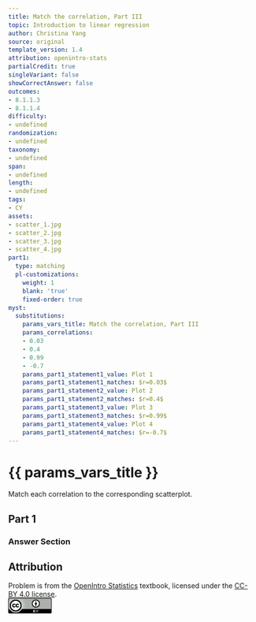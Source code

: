 ```yaml
---
title: Match the correlation, Part III
topic: Introduction to linear regression
author: Christina Yang
source: original
template_version: 1.4
attribution: openintro-stats
partialCredit: true
singleVariant: false
showCorrectAnswer: false
outcomes:
- 8.1.1.3
- 8.1.1.4
difficulty:
- undefined
randomization:
- undefined
taxonomy:
- undefined
span:
- undefined
length:
- undefined
tags:
- CY
assets:
- scatter_1.jpg
- scatter_2.jpg
- scatter_3.jpg
- scatter_4.jpg
part1:
  type: matching
  pl-customizations:
    weight: 1
    blank: 'true'
    fixed-order: true
myst:
  substitutions:
    params_vars_title: Match the correlation, Part III
    params_correlations:
    - 0.03
    - 0.4
    - 0.99
    - -0.7
    params_part1_statement1_value: Plot 1
    params_part1_statement1_matches: $r=0.03$
    params_part1_statement2_value: Plot 2
    params_part1_statement2_matches: $r=0.4$
    params_part1_statement3_value: Plot 3
    params_part1_statement3_matches: $r=0.99$
    params_part1_statement4_value: Plot 4
    params_part1_statement4_matches: $r=-0.7$
---
```

# {{ params_vars_title }}
Match each correlation to the corresponding scatterplot.

<!-- <img src="scatter_1.jpg" width=400>
<img src="scatter_2.jpg" width=400>
<img src="scatter_3.jpg" width=400>
<img src="scatter_4.jpg" width=400> -->

<pl-figure file-name="figure 1.png" type="dynamic" width="500px"></pl-figure>

## Part 1

### Answer Section

## Attribution

Problem is from the [OpenIntro Statistics](https://openintro.org/book/os/) textbook, licensed under the [CC-BY 4.0 license](https://creativecommons.org/licenses/by/4.0/).<br>![Image representing the Creative Commons 4.0 BY license.](https://raw.githubusercontent.com/firasm/bits/master/by.png)